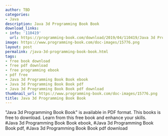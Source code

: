 ```yaml
---
author: TBD
categories:
- Java
description: Java 3d Programming Book Book
download_links:
- info: '110419'
  url: https://programming-book.com/download/2019/04/110419/Java 3d Programming Book.pdf
image: https://www.programming-book.com/doc-images/15776.png
layout: post
permalink: /java-3d-programming-book-book.html
tags:
- free book download
- free pdf download
- free programming ebook
- pdf free
- Java 3d Programming Book Book ebook
- Java 3d Programming Book Book pdf
- Java 3d Programming Book Book pdf download
thumbnail_url: https://www.programming-book.com/doc-images/15776.png
title: Java 3d Programming Book Book
---
```


 
<div class="item-desc text-justify">
  "Java 3d Programming Book Book" is available in PDF format. This books is free to download. Learn from this free book and enhance your skills.
  <br>
  #Java 3d Programming Book Book ebook, #Java 3d Programming Book Book pdf, #Java 3d Programming Book Book pdf download
</div>